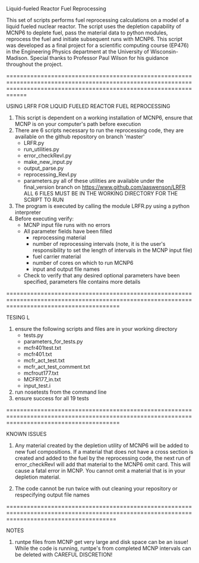

Liquid-fueled Reactor Fuel Reprocessing

This set of scripts performs fuel reprocessing calculations on a model of a liquid fueled nuclear reactor. The script uses the depletion capability of MCNP6 to deplete fuel, pass the material data to python modules, reprocess the fuel and initiate subsequent runs with MCNP6. This script was developed as a final project for a scientific computing course (EP476) in the Engineering Physics department at the University of Wisconsin-Madison. Special thanks to Professor Paul Wilson for his guidance throughout the project.


========================================================================================================================================================================

USING LRFR FOR LIQUID FUELED REACTOR FUEL REPROCESSING

1. This script is dependent on a working installation of MCNP6, ensure that MCNP is on your computer's path before execution
2. There are 6 scripts necessary to run the reprocessing code, they are available on the github repository on branch 'master'
	- LRFR.py
    - run_utilities.py
	- error_checkRevI.py
	- make_new_input.py
	- output_parse.py
	- reprocessing_RevI.py
	- parameters.py
all of these utilities are available under the final_version branch on https://www.github.com/aaswenson/LRFR
ALL 6 FILES MUST BE IN THE WORKING DIRECTORY FOR THE SCRIPT TO RUN
3. The program is executed by calling the module LRFR.py using a python interpreter 
4. Before executing verify:
	- MCNP input file runs with no errors
	- All parameter fields have been filled
		- reprocessing material
		- number of reprocessing intervals (note, it is the user's responsibility to set the length of intervals in the MCNP input file)
		- fuel carrier material 
		- number of cores on which to run MCNP6
		- input and output file names
    - Check to verify that any desired optional parameters have been specified, parameters file contains more details
    

=============================================================================================================================================

TESING L

1. ensure the following scripts and files are in your working directory
    - tests.py
    - parameters_for_tests.py
    - mcfr401test.txt
    - mcfr401.txt
    - mcfr_act_test.txt
    - mcfr_act_test_comment.txt
    - mcfrout177.txt
    - MCFR177_in.txt    
    - input_test.i
2. run nosetests from the command line 
3. ensure success for all 19 tests
		

=============================================================================================================================================

KNOWN ISSUES

1. Any material created by the depletion utility of MCNP6 will be added to new fuel compositions. If a material that does not have a cross section is created and added to the fuel by the reprocessing code, the next run of error_checkRevI will add that material to the MCNP6 omit card. This will cause a fatal error in MCNP. You cannot omit a material that is in your depletion material. 

2. The code cannot be run twice with out cleaning your repository or respecifying output file names

============================================================================================================================================

NOTES

1. runtpe files from MCNP get very large and disk space can be an issue! While the code is running, runtpe's from completed MCNP intervals can be deleted with CAREFUL DISCRETION!





